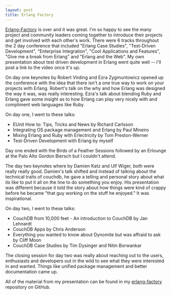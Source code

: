 ```yaml
---
layout: post
title: Erlang Factory
---
```


[Erlang-Factory](http://www.erlang-factory.com/) is over and it was great. I'm so happy to see the many project and community leaders coming together to introduce their projects and get involved with each other's work. There were 6 tracks throughout the 2 day conference that included "Erlang Case Studies", "Test-Driven Development", "Enterprise Integration", "Cool Applications and Features", "Give me a break from Erlang" and "Erlang and the Web". My own presentation about test driven development in Erlang went quite well -- I'll post a link to the video once it's up.

On day one keynotes by Robert Virding and Ezra Zygmuntowicz opened up the conference with the idea that there isn't a one true way to work on your projects with Erlang. Robert's talk on the why and how Erlang was designed the way it was, was really interesting. Ezra's talk about blending Ruby and Erlang gave some insight as to how Erlang can play very nicely with and compliment web languages like Ruby.

On day one, I went to these talks:

 * EUnit How to: Tips, Tricks and News by Richard Carlsson
 * Integrating OS package management and Erlang by Paul Mineiro
 * Mixing Erlang and Ruby with Erlectricity by Tom Preston-Werner
 * Test-Driven Development with Erlang by myself

Day one ended with the Birds of a Feather Sessions followed by an Erlounge at the Palo Alto Gordon Biersch but I couldn't attend.

The day two keynotes where by Damien Katz and Ulf Wiger, both were really really good. Damien's talk shifted and instead of talking about the technical traits of couchdb, he gave a telling and personal story about what its like to put it all on the line to do something you enjoy. His presentation was different because it told the story about how things were kind of crappy before he became "that guy working on the stuff he enjoyed." It was inspirational.

On day two, I went to these talks:

 * CouchDB from 10,000 feet - An introduction to CouchDB by Jan Lehnardt
 * CouchDB Apps by Chris Anderson
 * Everything you wanted to know about Dynomite but was affraid to ask by Cliff Moon
 * CouchDB Case Studies by Tim Dysinger and Nitin Borwankar

The closing session for day two was really about reaching out to the users, enthusiasts and developers out in the wild to see what they were interested in and wanted. Things like unified package management and better documentation came up.

All of the material from my presentation can be found in my [erlang-factory](http://github.com/ngerakines/erlang-factory) repository on GitHub.

